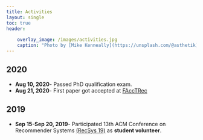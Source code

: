 ```yaml
---
title: Activities
layout: single
toc: true
header:
    
    overlay_image: /images/activities.jpg
    caption: "Photo by [Mike Kenneally](https://unsplash.com/@asthetik) on [Unsplash](https://unsplash.com/s/photos/coffee?utm_source=unsplash&amp;utm_medium=referral&amp;utm_content=creditCopyText)"
---
```


## 2020

- **Aug 10, 2020**- Passed PhD qualification exam.
- **Aug 21, 2020**- First paper got accepted at [FAccTRec](https://facctrec.github.io/facctrec2020/)

## 2019

- **Sep 15-Sep 20, 2019**- Participated 13th ACM Conference on Recommender Systems [(RecSys 19)](https://recsys.acm.org/recsys19/) as **student volunteer**.

